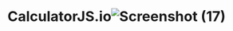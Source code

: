 # CalculatorJS.io![Screenshot (17)](https://github.com/vikas200208/CalculatorJS.io/assets/135458198/fd423457-8ab1-4fe7-9339-5545c62adc6a)
